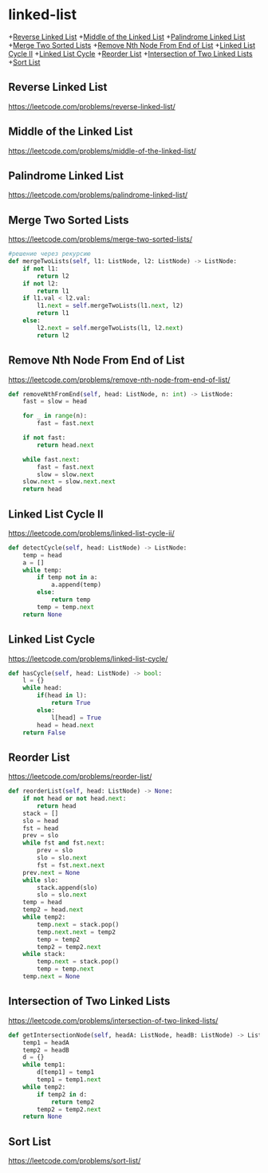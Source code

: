 # linked-list
+[Reverse Linked List](#reverse-linked-list)
+[Middle of the Linked List](#middle-of-the-linked-list)
+[Palindrome Linked List](#palindrome-linked-list)
+[Merge Two Sorted Lists](#merge-two-sorted-lists)
+[Remove Nth Node From End of List](#remove-nth-node-from-end-of-list)
+[Linked List Cycle II](#linked-list-cycle-ii)
+[Linked List Cycle](#linked-list-cycle)
+[Reorder List](#reorder-list)
+[Intersection of Two Linked Lists](#intersection-of-two-linked-lists)
+[Sort List](#sort-list)


## Reverse Linked List
https://leetcode.com/problems/reverse-linked-list/

## Middle of the Linked List
https://leetcode.com/problems/middle-of-the-linked-list/

## Palindrome Linked List
https://leetcode.com/problems/palindrome-linked-list/

## Merge Two Sorted Lists
https://leetcode.com/problems/merge-two-sorted-lists/

```python
#решение через рекурсию 
def mergeTwoLists(self, l1: ListNode, l2: ListNode) -> ListNode:
    if not l1:
        return l2
    if not l2:
        return l1
    if l1.val < l2.val:
        l1.next = self.mergeTwoLists(l1.next, l2)
        return l1
    else:
        l2.next = self.mergeTwoLists(l1, l2.next)
        return l2
```



## Remove Nth Node From End of List
https://leetcode.com/problems/remove-nth-node-from-end-of-list/
```python
def removeNthFromEnd(self, head: ListNode, n: int) -> ListNode:
    fast = slow = head

    for _ in range(n):
        fast = fast.next

    if not fast:
        return head.next

    while fast.next:
        fast = fast.next
        slow = slow.next
    slow.next = slow.next.next
    return head
```

## Linked List Cycle II
https://leetcode.com/problems/linked-list-cycle-ii/
```python
def detectCycle(self, head: ListNode) -> ListNode:
    temp = head
    a = []
    while temp:
        if temp not in a:
            a.append(temp)
        else:
            return temp
        temp = temp.next
    return None
```

## Linked List Cycle
https://leetcode.com/problems/linked-list-cycle/
```python
def hasCycle(self, head: ListNode) -> bool:
    l = {}
    while head:
        if(head in l):
            return True
        else:
            l[head] = True
        head = head.next
    return False
```

## Reorder List
https://leetcode.com/problems/reorder-list/
```python 
def reorderList(self, head: ListNode) -> None:
    if not head or not head.next:
        return head
    stack = []
    slo = head
    fst = head
    prev = slo
    while fst and fst.next:
        prev = slo
        slo = slo.next
        fst = fst.next.next
    prev.next = None
    while slo:
        stack.append(slo)
        slo = slo.next
    temp = head
    temp2 = head.next
    while temp2:
        temp.next = stack.pop()
        temp.next.next = temp2
        temp = temp2
        temp2 = temp2.next
    while stack:
        temp.next = stack.pop()
        temp = temp.next
    temp.next = None

```
## Intersection of Two Linked Lists
https://leetcode.com/problems/intersection-of-two-linked-lists/
```python
def getIntersectionNode(self, headA: ListNode, headB: ListNode) -> ListNode:
    temp1 = headA
    temp2 = headB
    d = {}
    while temp1:
        d[temp1] = temp1
        temp1 = temp1.next
    while temp2:
        if temp2 in d:
            return temp2
        temp2 = temp2.next
    return None

```
## Sort List
https://leetcode.com/problems/sort-list/
